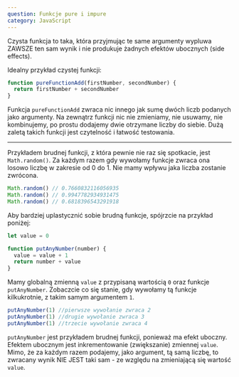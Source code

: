 ```yaml
---
question: Funkcje pure i impure
category: JavaScript
---
```


Czysta funkcja to taka, która przyjmując te same argumenty wypluwa ZAWSZE ten sam wynik i nie produkuje żadnych efektów ubocznych (side effects).

Idealny przykład czystej funkcji:
```javascript
function pureFunctionAdd(firstNumber, secondNumber) {
  return firstNumber + secondNumber
}
```

Funkcja `pureFunctionAdd` zwraca nic innego jak sumę dwóch liczb podanych jako argumenty. Na zewnątrz funkcji nic nie zmieniamy, nie usuwamy, nie kombinujemy, po
prostu dodajemy dwie otrzymane liczby do siebie. Dużą zaletą takich funkcji jest czytelność i łatwość testowania.

---

Przykładem brudnej funkcji, z która pewnie nie raz się spotkacie, jest `Math.random()`. Za każdym razem gdy wywołamy funkcje zwraca ona losowo liczbę
w zakresie od 0 do 1. Nie mamy wpływu jaka liczba zostanie zwrócona.

```javascript
Math.random() // 0.7660832116056935
Math.random() // 0.9947782934931475
Math.random() // 0.6818396543291918
```

Aby bardziej uplastycznić sobie brudną funkcje, spójrzcie na przykład poniżej:

```javascript
let value = 0

function putAnyNumber(number) {
  value = value + 1
  return number + value
}
```

Mamy globalną zmienną `value` z przypisaną wartością `0` oraz funkcje `putAnyNumber`. 
Zobaczcie co się stanie, gdy wywołamy tą funkcje kilkukrotnie, z takim samym argumentem `1`. 

```javascript
putAnyNumber(1) //pierwsze wywołanie zwraca 2
putAnyNumber(1) //drugie wywołanie zwraca 3
putAnyNumber(1) //trzecie wywołanie zwraca 4
```

`putAnyNumber` jest przykładem brudnej funkcji, ponieważ ma efekt uboczny. Efektem ubocznym jest inkrementowanie (zwiększanie) zmiennej `value`. 
Mimo, że za każdym razem podajemy, jako argument, tą samą liczbę, to zwracany wynik NIE JEST taki sam - ze względu na zmieniającą się wartość `value`.